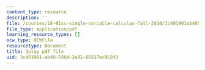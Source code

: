 ```yaml
---
content_type: resource
description: ''
file: /courses/18-01sc-single-variable-calculus-fall-2010/3c401901ab40506d2e3265917ed918f2_ryLdyDrBfvI.pdf
file_type: application/pdf
learning_resource_types: []
ocw_type: OCWFile
resourcetype: Document
title: 3play pdf file
uid: 3c401901-ab40-506d-2e32-65917ed918f2
---
```

